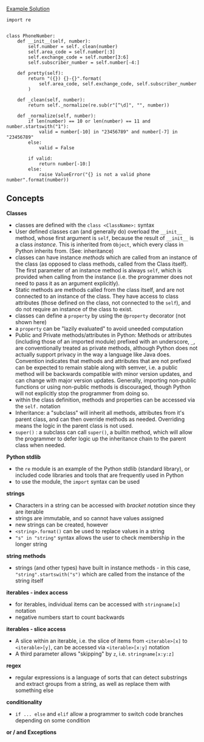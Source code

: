 [Example Solution](https://github.com/exercism/python/blob/master/exercises/phone-number/example.py)

```
import re


class PhoneNumber:
    def __init__(self, number):
        self.number = self._clean(number)
        self.area_code = self.number[:3]
        self.exchange_code = self.number[3:6]
        self.subscriber_number = self.number[-4:]

    def pretty(self):
        return "({}) {}-{}".format(
            self.area_code, self.exchange_code, self.subscriber_number
        )

    def _clean(self, number):
        return self._normalize(re.sub(r"[^\d]", "", number))

    def _normalize(self, number):
        if len(number) == 10 or len(number) == 11 and number.startswith("1"):
            valid = number[-10] in "23456789" and number[-7] in "23456789"
        else:
            valid = False

        if valid:
            return number[-10:]
        else:
            raise ValueError("{} is not a valid phone number".format(number))
```

## Concepts

**Classes**
 - classes are defined with the `class <ClassName>:` syntax
 - User defined classes can (and generally do) overload the `__init__` method, whose first argument is `self`, because the result of `__init__` is a class *instance*. This is inherited from `Object`, which every class in Python inherits from. (See: inheritance)
 - classes can have instance *methods* which are called from an instance of the class (as opposed to class methods, called from the Class itself). The first parameter of an instance method is always `self`, which is provided when calling from the instance (i.e. the programmer does not need to pass it as an argument explicitly).
 - Static methods are methods called from the class itself, and are not connected to an instance of the class. They have access to class attributes (those defined on the class, not connected to the `self`), and do not require an instance of the class to exist.
 - classes can define a `property` by using the `@property` decorator (not shown here)
 - a `property` can be "lazily evaluated" to avoid uneeded computation
 - Public and Private methods/attributes in Python: Methods or attributes (including those of an imported module) prefixed with an underscore, `_`, are conventionally treated as private methods, although Python does not actually support privacy in the way a language like Java does. Convention indicates that methods and attributes that are not prefixed can be expected to remain stable along with semver, i.e. a public method will be backwards compatible with minor version updates, and can change with major version updates. Generally, importing non-public functions or using non-public methods is discouraged, though Python will not explicitly stop the programmer from doing so.
 - within the class definition, methods and properties can be accessed via the `self.` notation
 - Inheritance: a "subclass" will inherit all methods, attributes from it's parent class, and can then override methods as needed. Overriding means the logic in the parent class is not used.
 - `super()` : a subclass can call `super()`, a builtin method, which will allow the programmer to defer logic up the inheritance chain to the parent class when needed.

**Python stdlib**
 - the `re` module is an example of the Python stdlib (standard library), or included code libraries and tools that are frequently used in Python
 - to use the module, the `import` syntax can be used

**strings**
 - Characters in a string can be accessed with *bracket notation* since they are iterable
 - strings are immutable, and so cannot have values assigned
 - new strings can be created, however
 - `<string>.format()` can be used to replace values in a string
 - `"s" in "string"` syntax allows the user to check membership in the longer string

**string methods**
 - strings (and other types) have built in instance methods - in this case, `"string".startswith("s")` which are called from the instance of the string itself

**iterables - index access**
 - for iterables, individual items can be accessed with `stringname[x]` notation
 - negative numbers start to count backwards

**iterables - slice access**
- A slice within an iterable, i.e. the slice of items from `<iterable>[x]` to `<iterable>[y]`, can be accessed via `<iterable>[x:y]` notation
- A third parameter allows "skipping" by `z`, i.e. `stringname[x:y:z]`

**regex**
 - regular expressions is a language of sorts that can detect substrings and extract groups from a string, as well as replace them with something else

**conditionality**
 - `if ... else` and `elif` allow a programmer to switch code branches depending on some condition

**or / and**
**Exceptions**
